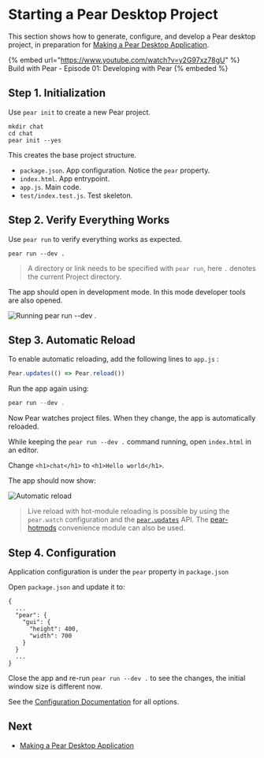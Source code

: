# Starting a Pear Desktop Project

This section shows how to generate, configure, and develop a Pear desktop project, in preparation for [Making a Pear Desktop Application](./making-a-pear-desktop-app.md).

{% embed url="https://www.youtube.com/watch?v=y2G97xz78gU" %} Build with Pear - Episode 01: Developing with Pear {% embeded %}

## Step 1. Initialization

Use `pear init` to create a new Pear project.

```
mkdir chat
cd chat
pear init --yes
```

This creates the base project structure.

- `package.json`. App configuration. Notice the `pear` property.
- `index.html`. App entrypoint.
- `app.js`. Main code.
- `test/index.test.js`. Test skeleton.

## Step 2. Verify Everything Works

Use `pear run` to verify everything works as expected.

```
pear run --dev .
```

> A directory or link needs to be specified with `pear run`, here `.` denotes the current Project directory.

The app should open in development mode. In this mode developer tools are also opened.

![Running pear run --dev .](../assets/chat-app-1.png)

## Step 3. Automatic Reload

To enable automatic reloading, add the following lines to `app.js` :

```js
Pear.updates(() => Pear.reload())
```

Run the app again using:

```js
pear run --dev .
```

Now Pear watches project files. When they change, the app is automatically reloaded.

While keeping the `pear run --dev .` command running, open `index.html` in an editor.

Change `<h1>chat</h1>` to `<h1>Hello world</h1>`.

The app should now show:

![Automatic reload](../assets/chat-app-2.png)

> Live reload with hot-module reloading is possible by using the `pear.watch` configuration and the [`pear.updates`](../reference/pear/api.md#pearupdateslistener-async-functionfunction) API. The [pear-hotmods](https://github.com/holepunchto/pear-hotmods) convenience module can also be used.

## Step 4. Configuration

Application configuration is under the `pear` property in `package.json`

Open `package.json` and update it to:

```
{
  ...
  "pear": {
    "gui": {
      "height": 400,
      "width": 700
    }
  }
  ...
}
```

Close the app and re-run `pear run --dev .` to see the changes, the initial window size is different now.

See the [Configuration Documentation](../reference/pear/configuration.md) for all options.


## Next

* [Making a Pear Desktop Application](./making-a-pear-desktop-app.md)
